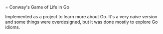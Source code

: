 = Conway's Game of Life in Go

Implemented as a project to learn more about Go. It's a very naive version and
some things were overdesigned, but it was done mostly to explore Go idioms.
